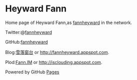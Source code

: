 Heyward Fann
=======================

Home page of Heyward Fann,as [fannheyward](http://www.google.com/search?q=fannheyward) in the network.

Twitter:@[fannheyward](https://twitter.com/fannheyward)

GitHub:[fannheyward](https://github.com/fannheyward)

Blog:[雪落窗台](http://blog.fann.im) or http://fannheyward.appspot.com.

Plod:[Fann.IM](http://plod.fann.im) or http://isclouding.appspot.com.

Powered by GitHub [Pages](http://pages.github.com/)
